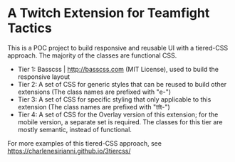 # A Twitch Extension for Teamfight Tactics

This is a POC project to build responsive and reusable UI with a tiered-CSS approach. The majority of the classes are functional CSS.

- Tier 1: Basscss | http://basscss.com (MIT License), used to build the responsive layout
- Tier 2: A set of CSS for generic styles that can be reused to build other extensions (The class names are prefixed with "e-")
- Tier 3: A set of CSS for specific styling that only applicable to this extension (The class names are prefixed with "tft-")
- Tier 4: A set of CSS for the Overlay version of this extension; for the mobile version, a separate set is required. The classes for this tier are mostly semantic, instead of functional.

For more examples of this tiered-CSS approach, see https://charlenesirianni.github.io/3tiercss/
